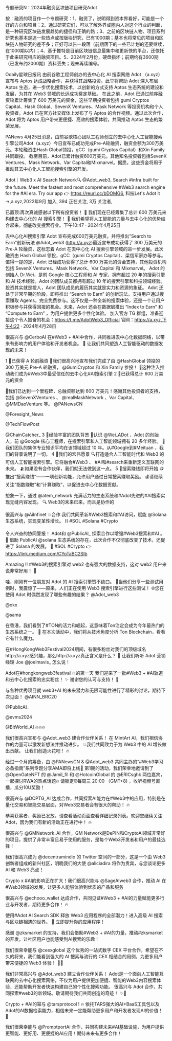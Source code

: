 专题研究N：2024年融资区块链项目研究Adot


按：融资的项目作一个专题研究：1、融资了，说明得到资本界看好，可能是一个好的方向和项目；2、通过研究它们，可以了解外界或圈内人对这个行业的判断，是一种研究区块链发展趋势的捷径和正确的路；3、之前的区块链人物、项目系列研究也基本是追一些热点或按版块研究，已有1000期；基本也将常见的项目和区块链人物研究的差不多；正好可以告一段落（前期落下的一些已计划的还要继续，在1000期以内）；4、基于推特是目前区块链信息最集中和更新快的平台，还依托于此来研究相应的融资项目。5、2024年2月份，硬盘损坏；前期约有3600期（已发布约2000期）资料丢失；现未再续编号。

Odaily星球日报讯 由前谷歌工程师创办的去中心化 AI 搜索网络 Adot （a.xyz）宣布与 Aptos 达成战略合作，并获得其战略投资。此举将帮助 Adot 深入布局 Aptos 生态，进一步优化搜索技术，以创新的方式支持 Aptos 生态系统的建设和发展，为其在 Web3 领域的长远成功奠定基础。
在此之前，Adot 已通过前序融资轮累计筹集了 600 万美元的资金，这些早期投资者包括 gumi Cryptos Capital、Hash Global、SevenX Ventures、Mask Network 等投资机构和个人投资者。Adot 已在官方社交媒体上发布了与 Aptos 的合作视频。通过此次合作，Adot 将为 Aptos 用户带来更便捷、高效的搜索体验，共同推动 Aptos 生态的繁荣发展。

PANews 4月25日消息，由前谷歌核心团队工程师创立的去中心化人工智能搜索引擎公司Adot（a.xyz）今日宣布已成功完成Pre-A轮融资，融资金额为300万美元。本轮融资由Hash Global领投，gCC（gumi Cryptos Capital）和Xin Family共同跟投。
截至目前，Adot已累计融资600万美元。其他知名投资者包括SevenX Ventures、Mask Network、Var Capital和Mixmarvel。据悉，这些资金将用于推动其去中心化人工智能搜索引擎的开发。

Adot｜Web3 x AI Search Network🔍
@Adot_web3,
Search #infra built for the future. 
Meet the fastest and most comprehensive #Web3 search engine for the #AI era. 
Try our app 👉 https://reurl.cc/bDOMG6,
科技Let's Adot it →,a.xyz,2022年9月 加入,
394 正在关注,
3万 关注者,


已置顶:再次真诚感谢以下所有投资者！ 🫡
我们现在已经筹集了总计 600 万美元来构建去中心化的 AI 搜索引擎！ 🚀
我们希望将人工智能的力量与去中心化的优势结合起来，彻底改变搜索行业。下午10:47 · 2024年4月25日

去中心化AI搜索引擎 Adot 宣布完成600万美元融资，并将推出“Search to Earn”创新玩法
@Adot_web3
 (http://a.xyz)最近宣布成功获得了 300 万美元的 Pre-A 轮融资，这标志着 Adot 在去中心化 AI 搜索引擎领域的进一步发展。此次融资由 Hash Global 领投，gCC（gumi Cryptos Capital）、梁信军家办等参与。值得一提的是，Adot 已经成功获得了总计 600 万美元的资金支持，其他投资机构包括 SevenX Ventures、Mask Network、Var Capital 和 Mixmarvel。
Adot 的创始人 Dr.Wei，是前 Google 核心工程师和 AI 专家，拥有超过 20 年的搜索引擎和 AI 技术经验。Adot 的团队成员都拥有超过 10 年的搜索引擎和科技领域经验。投资其实就是投人，Adot 团队成员的履历其实就是实力和资源的象征。
Adot 还处于非常早期的阶段，即将推出 “Search to Earn” 的创新玩法。支持用户通过搜索赚取 Agems，完全免费参与。这不仅是一种全新的搜索体验，还是一个让用户积极参与并获得回报的机会。未来，Adot 还会在数据层推出 “Index to Earn” 和 “Compute to Earn” ，为用户提供更多个性化体验。
加入官方 TG 群组，准备迎接这个令人振奋的机会：https://t.me/AdotWeb3_Official 
官网：https://a.xyz,下午4:22 · 2024年4月28日

很高兴与
@CerboAI
在#Web3 + #AI中合作，共同推进去中心化数据网络，以带来有影响力的用户体验和开发者机会。 🚀
让我们共同塑造人工智能驱动的数据发现的未来！ 

1 ⃣已获得 A 轮前融资
🎉我们很高兴地宣布我们完成了由
@HashGlobal
领投的 300 万美元 Pre-A 轮融资， 
@GumiCryptos
和 Xin Family 参投！
🚀这种注入推动我们成为#Web3中最受信任的去中心化#AI搜索引擎
2 ⃣已获得总计 600 万美元的资金

🤝我们已达到一个里程碑，总融资额达到 600 万美元！感谢其他投资者的支持，包括
@SevenXVentures
 、 
@realMaskNetwork
 、Var Capital、 
@MMDaoVenture
等。
@PANewsCN
 
@Foresight_News
 
@TechFlowPost
 
@ChainCatcher_
3 ⃣经验丰富的团队背景
👤认识
@Wei_ADot
 ，Adot 的创始人，前
@Google
核心工程师，在搜索引擎和人工智能领域拥有 20 多年经验。
👥我们团队的集体专业知识平均在该领域超过 10 年。从#Google到#Meituan ，我们的背景说明了一切。
4 ⃣我们的宏伟愿景
🔍打造适合人工智能时代和 Web3 的可信人工智能搜索引擎。它将融合#Web3 、 #AI和#search来重新定义互联网的未来。
🫂如果没有合作伙伴，我们就无法做到这一点。
5 ⃣搜索赚钱即将开始
🪙推出“搜索赚钱”——一项创新功能，允许用户通过日常搜索赚取奖励。
💰请继续关注“指数赚取”和“计算赚取”，以促进去中心化数据贡献。

想象一下，通过
@atem_network
充满活力的生态系统和#Adot先进的#AI搜索实现无缝内容发现。 🔍
Web3的未来已来，而且是协作的

很高兴与
@AiInfinet
💥合作
我们共同革新#Web3搜索和#AI访问，赋能
@Solana
生态系统，实现变革性增长。 ⛓️ #SOL #Solana #Crypto

令人兴奋的协同警报！
Adot和
@PublicAI_
探索合作以增强#Web3搜索和#AI 。 🤖
借助 PublicAI 
@solana
生态系统的存在，此次合作不仅彻底改变了技术，还促进了 Solana 的发展。 🚀 #SOL #Crypto 
👉https://link.medium.com/CYoTaBC2SIb

Amazing ‼️ #Web3的搜索引擎对 web2 也有强大的数据支持，这对 web2 用户来说非常好用！ 👀

哇，刚刚有一位朋友对 Adot 的 AI 搜索引擎赞不绝口。 🌟当他们分享一些测试用例时，我震惊了——原来，人们正在使用 Web3 搜索引擎进行这些测试！ 🌐您在使用 Adot 时偶然发现了哪些有趣的结果？ 
@Adot_web3
 
@okx
 
@sama

在香港，我们看到了#TON的活力和崛起，这意味着Ton注定会成为今年最热门的生态系统之一。 💎
在本次活动中，我们将从技术角度分析 Ton Blockchain，看看它有什么魔力。 

在#HongKongWeb3Festival2024期间，有很多粉丝对我们的顶级域名http://a.xyz感兴趣，那么http://a.xyz真正含义是什么？ 👀
让我们听听 Adot 营销经理 Joe 
@joelmavis_
怎么说！

Adot在#hongkongweb3festival 💥的第一天
我们迎来了一批#Web3 + #AI轨道和去中心化搜索的忠实粉丝！ ✨
谢谢您的认可与支持！ 💎

与各种优秀项目就 web3+AI 的未来潜力和无限可能性进行了精彩的讨论，期待下次见面！ 
@AINN_BRC20
 
@PublicAI_
 
@evms2024
 
@BitWorld_AI
 🔥🔥🔥

我们很高兴宣布与
@Adot_web3
建合作伙伴关系！
在 MintArt AI，我们相信协作的力量可以激发新想法并推动进步。
💥我们共同致力于为 Web3 中的 AI 增长做出贡献。
让我们创造火花吧！ 🔥

经过一个月的筹备，由
@PANewsCN
 & 
@Adot_web3
 共同主办的“#Web3学习必备指南”系列专题分享AMA即将上线🚀
第1期的活动，我们荣幸地邀请到了
@OpenGateNFT
的
@Jamil_fil
和
@HotcoinGlobal
的
@ERICsghk
两位嘉宾，一起探讨RWA的热点话题🔥
请锁定⏰每周三 20:00 （GMT+8) ，收听视频号直播，瓜分10U奖励！

很高兴与
@DCPTG_AI
达成合作，共同探索AI能力在#Web3中的应用，特别是在量化交易和智能交易层面，对Web3交易者会有很大的帮助！ 🔥

恭喜获奖者，奖励已发放，请查看活动页面查看详细记录列表。欢迎您继续关注 Adot，因为我们有新的活动正在进行中！ 🔥

很高兴与
@GMNetwork_AI
合作，GM Network是DePIN和CryptoAI领域非常好的项目，提供了非常丰富且易于使用的服务，是每个Web3开发者和用户的最佳选择！ 

我们很高兴成为
@decentramindio
的 Twitter 空间的一部分，这是一个由 Web3 创新者组成的新兴社区，明晚我们的大使
@aliciadira
将作为贵宾，与您谈论更多 AI 和 Web3 亮点！

Crypto x #AI的影响正在扩大！我们很高兴能与
@SageAIweb3
合作，推动 AI 在#Web3领域的发展，让更多人能够体验到优质的产品和服务

很高兴与
@echooo_wallet
达成合作，共同见证#Web3 + #AI的力量赋能更多行业与开发者，期待更多合作！ 🔥

使用#Adot AI Search SDK 释放 Web3 应用程序的全部潜力！进入高级 AI 搜索与区块链相遇的世界。 🚀
立即提升你的应用程序！

感谢
@zksmarket
的支持，我们会借助#Web3 + #AI的力量，推动#zksmarket的开发，让社区用户也能感受到AI搜索的乐趣！ 

我们很荣幸能与
@ceexglobal
这个优秀的一站式数字 CEX 平台合作，希望在不久的将来，我们能看到强大的 AI 搜索与流行的 CEX 相结合的用例，为更多用户带来便捷的 Web3 体验！ 🚀🚀

我们非常高兴与
@Adot_web3
建立合作伙伴关系！
Adot是一个面向人工智能互联网的去中心化搜索网络，不仅为用户提供更加便捷、智能的Web3内容搜索体验，还能帮助开发者快速构建自己的个性化搜索功能。
很高兴与 Adot 合作，共同探索#web3的新领域。敬请期待我们共同创造的奇迹！ ✨🤝

Crypto + #AI的幂与
@tarsprotocol
 ! 🔥
依托TARS强大的AI+BaaS工具包以及Adot的AI数据检索能力，相信未来一定能帮助更多用户和开发者发现AI的价值！ 🚀

我们很荣幸能与
@PromptportAi
合作，共同构建未来#AI基础设施，为用户提供更智能、更好用、更便捷的AI应用！期待未来有更多合作！


